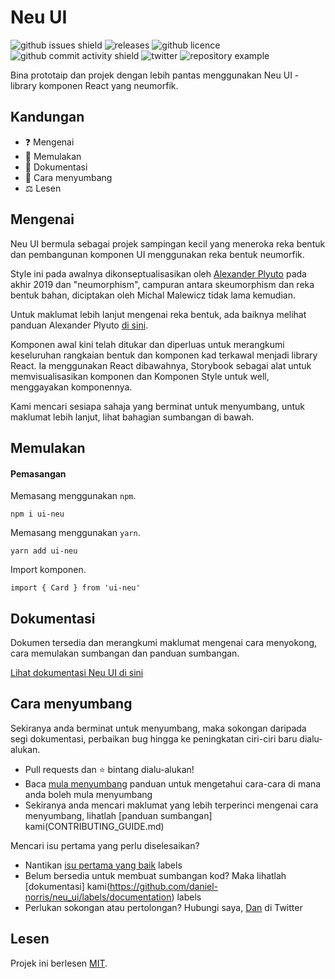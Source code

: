 # Neu UI

![github issues shield](https://img.shields.io/github/issues/daniel-norris/neumorphic_design)
![releases](https://img.shields.io/github/v/release/daniel-norris/neu_ui?include_prereleases)
![github licence](https://img.shields.io/github/license/daniel-norris/neu_ui)
![github commit activity shield](https://img.shields.io/github/commit-activity/m/daniel-norris/neumorphic_design)
![twitter](https://img.shields.io/twitter/follow/danielpnorris)
![repository example](src/demo.gif)

Bina prototaip dan projek dengan lebih pantas menggunakan Neu UI - library komponen React yang neumorfik.

## Kandungan

- ❓ Mengenai
- 🚀 Memulakan
- 📝 Dokumentasi
- 👏 Cara menyumbang
- ⚖️ Lesen

## Mengenai

Neu UI bermula sebagai projek sampingan kecil yang meneroka reka bentuk dan pembangunan komponen UI menggunakan reka bentuk neumorfik.

Style ini pada awalnya dikonseptualisasikan oleh [Alexander Plyuto](https://dribbble.com/alexplyuto) pada akhir 2019 dan "neumorphism", campuran antara skeumorphism dan reka bentuk bahan, diciptakan oleh Michal Malewicz tidak lama kemudian.

Untuk maklumat lebih lanjut mengenai reka bentuk, ada baiknya melihat panduan Alexander Plyuto [di sini](https://www.figma.com/file/J1uPSOY5k577mDpSfGFven/Neomorphism-Guide-2.0-%7C-Original?node-id=26580%3A1425).

Komponen awal kini telah ditukar dan diperluas untuk merangkumi keseluruhan rangkaian bentuk dan komponen kad terkawal menjadi library React. Ia menggunakan React dibawahnya, Storybook sebagai alat untuk memvisualisasikan komponen dan Komponen Style untuk well, menggayakan komponennya.

Kami mencari sesiapa sahaja yang berminat untuk menyumbang, untuk maklumat lebih lanjut, lihat bahagian sumbangan di bawah.

## Memulakan

#### Pemasangan

Memasang menggunakan `npm`.

```
npm i ui-neu
```

Memasang menggunakan `yarn`.

```
yarn add ui-neu
```

Import komponen.

```
import { Card } from 'ui-neu'
```

## Dokumentasi

Dokumen tersedia dan merangkumi maklumat mengenai cara menyokong, cara memulakan sumbangan dan panduan sumbangan.

[Lihat dokumentasi Neu UI di sini](https://ui-neu.netlify.app/)

## Cara menyumbang

Sekiranya anda berminat untuk menyumbang, maka sokongan daripada segi dokumentasi, perbaikan bug hingga ke peningkatan ciri-ciri baru dialu-alukan.

- Pull requests dan ⭐ bintang dialu-alukan!
- Baca [mula menyumbang](CONTRIBUTING.md) panduan untuk mengetahui cara-cara di mana anda boleh mula menyumbang
- Sekiranya anda mencari maklumat yang lebih terperinci mengenai cara menyumbang, lihatlah [panduan sumbangan] kami(CONTRIBUTING_GUIDE.md)

Mencari isu pertama yang perlu diselesaikan?

- Nantikan [isu pertama yang baik](https://github.com/daniel-norris/neu_ui/labels/good%20first%20issue) labels
- Belum bersedia untuk membuat sumbangan kod? Maka lihatlah [dokumentasi] kami(https://github.com/daniel-norris/neu_ui/labels/documentation) labels
- Perlukan sokongan atau pertolongan? Hubungi saya, [Dan](https://twitter.com/danielpnorris) di Twitter

## Lesen

Projek ini berlesen [MIT](/LICENCE).
